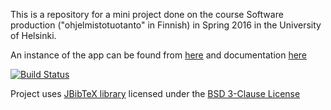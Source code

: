 This is a repository for a mini project done on the course Software production ("ohjelmistotuotanto" in Finnish) in Spring 2016 in the University of Helsinki.

An instance of the app can be found from [here](http://ohtu-references.herokuapp.com/) and documentation [here](https://github.com/Matoking/Ohtu-Hatut/wiki)

[![Build Status](https://travis-ci.org/Matoking/Ohtu-Hatut.svg?branch=master)](https://travis-ci.org/Matoking/Ohtu-Hatut)

Project uses [JBibTeX library](https://github.com/jbibtex/jbibtex) licensed under the [BSD 3-Clause License](http://opensource.org/licenses/BSD-3-Clause)
